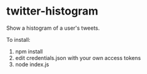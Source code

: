 # twitter-histogram
Show a histogram of a user's tweets.


To install:

1. npm install
2. edit credentials.json with your own access tokens
3. node index.js
